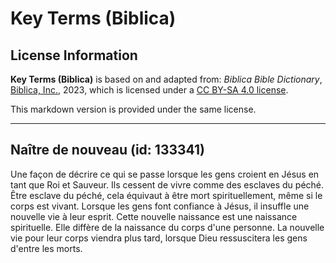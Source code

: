 # Key Terms (Biblica)

## License Information

**Key Terms (Biblica)** is based on and adapted from: _Biblica Bible Dictionary_, [Biblica, Inc.](https://www.biblica.com/), 2023, which is licensed under a [CC BY-SA 4.0 license](https://creativecommons.org/licenses/by-sa/4.0/legalcode.en).

This markdown version is provided under the same license.



--------------------------------

## Naître de nouveau (id: 133341)

Une façon de décrire ce qui se passe lorsque les gens croient en Jésus en tant que Roi et Sauveur. Ils cessent de vivre comme des esclaves du péché. Être esclave du péché, cela équivaut à être mort spirituellement, même si le corps est vivant. Lorsque les gens font confiance à Jésus, il insuffle une nouvelle vie à leur esprit. Cette nouvelle naissance est une naissance spirituelle. Elle diffère de la naissance du corps d'une personne. La nouvelle vie pour leur corps viendra plus tard, lorsque Dieu ressuscitera les gens d'entre les morts.


